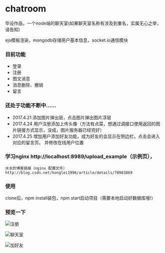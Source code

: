 # chatroom
毕设作品，一个node端的聊天室(如果聊天室名称有涉及到重名，实属无心之举，请告知)

ejs模板渲染，mongodb存储用户基本信息，socket.io通信模块

### 目前功能
- 登录
- 注册
- 图文消息
- 消息删除、撤销
- 留言

### 还处于功能不断中......
- 2017.4.21 添加图片弹出层，点击图片弹出图片浮层
- 2017.4.24 用户注册添加上传头像（方法有点菜，想通过调接口使用返回的图片链接方式显示，没成，图片服务器已经完好）
- 2017.4.25 增加用户添加好友功能，成为好友的会显示在侧边栏，点击会进入对应的留言页。
并修改在线用户位置

### 学习nginx  http://localhost:8989/upload_example（示例页），
	水水的博客链接（nginx 配置文件）http://blog.csdn.net/konglei1996/article/details/70983869
### 使用
 clone后，npm install装包，npm start启动项目（需要本地启动好数据库哦!）

### 预览一下
 ![注册](https://github.com/dannisi/chatroom/blob/fe-1.0-2/screenshots/register.png)

 ![聊天室](https://github.com/dannisi/chatroom/blob/fe-1.0/screenshots/chat.png)

 ![加好友](https://github.com/dannisi/chatroom/blob/fe-1.0-2/screenshots/add.png)

